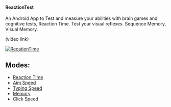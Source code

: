 #### ReactionTest
An Android App to Test and measure your abilities with brain games and cognitive tests, Reaction Time. Test your visual reflexes. Sequence Memory, Visual Memory. 

(video link)

[![RecationTime](https://img.youtube.com/vi/P2_xX11-L3Y/1.jpg)](https://www.youtube.com/watch?v=P2_xX11-L3Y)

## Modes:
- [Reaction Time ](https://youtu.be/P2_xX11-L3Y?t=78)
- [Aim Speed](https://youtu.be/P2_xX11-L3Y?t=60)
- [Typing Speed](https://youtu.be/P2_xX11-L3Y?t=35)
- [Memory](https://youtu.be/P2_xX11-L3Y?t=4)
- Click Speed
